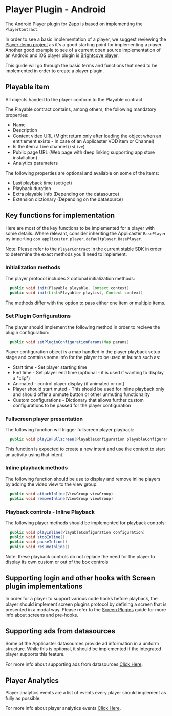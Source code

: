 # Player Plugin - Android

The Android Player plugin for Zapp is based on implementing the `PlayerContract`.

In order to see a basic implementation of a player, we suggest reviewing the [Player demo project](https://github.com/applicaster/zapp-plugins-examples/tree/master/VideoPlayer/Android) as it's a good starting point for implementing a player.
Another good example to see of a current open source implementation of an Android and iOS player plugin is [Brightcove player](https://github.com/applicaster/zapp-player-plugin-brightcove).

This guide will go through the basic terms and functions that need to be implemented in order to create a player plugin.

## Playable item
All objects handed to the player conform to the Playable contract.

The Playable contract contains, among others, the following mandatory properties:
* Name
* Description
* Content video URL (Might return only after loading the object when an entitlement exists - In case of an Applicaster VOD item or Channel)
* Is the item a Live channel (`isLive`)
* Public page URL (Web page with deep linking supporting app store installation)
* Analytics parameters

The following properties are optional and available on some of the items:
* Last playback time (set/get)
* Playback duration
* Extra playable info (Depending on the datasource)
* Extension dictionary (Depending on the datasource)

## Key functions for implementation
Here are most of the key functions to be implemented for a player with some details.
Where relevant, consider inheriting the Applicaster `BasePlayer` by importing `com.applicaster.player.defaultplayer.BasePlayer`.

Note: Please refer to the `PlayerContract` in the current stable SDK in order to determine the exact methods you'll need to implement.

### Initialization methods
The player protocol includes 2 optional initialization methods:
``` java
  public void init(Playable playable, Context context)
  public void init(List<Playable> playList, Context context)
```
The methods differ with the option to pass either one item or multiple items.

### Set Plugin Configurations
The player should implement the following method in order to recieve the plugin configuration:
``` java
  public void setPluginConfigurationParams(Map params)
```

Player configuration object is a map handled in the player playback setup stage and contains some info for the player to be used at launch such as:
* Start time - Set player starting time
* End time - Set player end time (optional - it is used if wanting to display a "clip")
* Animated - control player display (if animated or not)
* Player should start muted - This should be used for inline playback only and should offer a unmute button or other unmuting functionality
* Custom configurations - Dictionary that allows further custom configurations to be passed for the player configuration

### Fullscreen player presentation
The following function will trigger fullscreen player playback:
``` java
  public void playInFullscreen(PlayableConfiguration playableConfiguration, int requestCode, Context context)
```
This function is expected to create a new intent and use the context to start an activity using that intent.

### Inline playback methods
The following function should be use to display and remove inline players by adding the video view to the view group.
``` java
  public void attachInline(ViewGroup viewGroup)
  public void removeInline(ViewGroup viewGroup)
```

### Playback controls - Inline Playback
The following player methods should be implemented for playback controls:
``` java
  public void playInline(PlayableConfiguration configuration)
  public void stopInline()
  public void pauseInline()
  public void resumeInline()
```

Note: these playback controls do not replace the need for the player to display its own custom or out of the box controls

## Supporting login and other hooks with Screen plugin implementations
In order for a player to support various code hooks before playback, the player should implement screen plugins protocol by defining a screen that is presented in a modal way.
Please refer to the [Screen Plugins](/ui-builder/intro.md) guide for more info about screens and pre-hooks.

## Supporting ads from datasources
Some of the Applicaster datasources provide ad information in a uniform structure.
While this is optional, it should be implemented if the integrated player supports this feature.

For more info about supporting ads from datasources [Click Here](/player/ads-in-datasource.md).

## Player Analytics
Player analytics events are a list of events every player should implement as fully as possible.

For more info about player analytics events [Click Here](/player/player-analytics.md).
